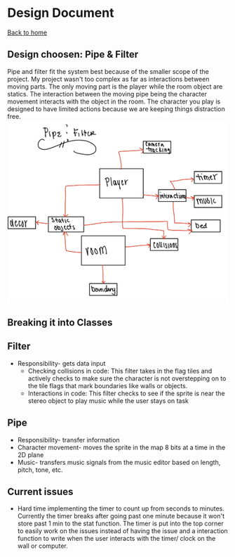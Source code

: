# Design Document 

[Back to home](README.md)

## Design choosen: Pipe & Filter 
Pipe and filter fit the system best because of the smaller scope of the project. My project wasn't too complex as far as interactions between moving parts. The only moving part is the player while the room object are statics. The interaction between the moving pipe being the character movement interacts with the object in the room. The character you play is designed to have limited actions because we are keeping things distraction free. 
![Pipe & Filter](IMG_0656.jpg)

## Breaking it into Classes 
## Filter
* Responsibility- gets data input
  * Checking collisions in code: This filter takes in the flag tiles and actively checks to make sure the character is not overstepping on to the tile flags that mark boundaries like walls or objects. 
  * Interactions in code: This filter checks to see if the sprite is near the stereo object to play music while the user stays on task
 
## Pipe
* Responsibility- transfer information 
 * Character movement- moves the sprite in the map 8 bits at a time in the 2D plane 
 * Music- transfers music signals from the music editor based on length, pitch, tone, etc. 

## Current issues
 * Hard time implementing the timer to count up from seconds to minutes. Currently the timer breaks after going past one minute because it won't store past 1 min to the stat function. The timer is put into the top corner to easily work on the issues instead of having the issue and a interaction function to write when the user interacts with the timer/ clock on the wall or computer. 


